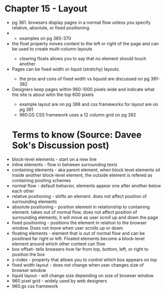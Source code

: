 <h1> Chapter 15 - Layout </h1>
<ul>
<li> pg 361. browsers display pages in a normal flow unless you specify relative, absolute, or fixed positioning.<li>
  <ul>
    <li>examples on pg 365-370</li>
  </ul>
<li>the float property moves content to the left or right of the page and can be used to create multi-column layouts</li>
  <ul>
    <li>clearing floats allows you to say that no element should touch another</li>
  </ul>
<li>Pages can be fixed width or liquid (stretchy) layouts.</li>
  <ul> 
    <li>the pros and cons of fixed width vs liquuid are discussed on pg 381-382 </li>
  </ul>
<li>Designers keep pages within 960-1000 pixels wide and indicate what the site is about witin the top 600 pixels</li>
  <ul>
    <li>example layout are on pg 388 and css frameworks for layout are on pg 391</li>
    <li>960.GS CSS framework uses a 12 column grid on pg 392 </li>

</ul>


<h1>Terms to know (Source: Davee Sok's Discussion post)</h1>

<li>block-level elements - start on a new line</li>
<li>inline elements - flow in between surrounding texts</li>
<li>containing elements - aka parent element, when block level elements sit inside another block-level element, the outside element is refered as containing
positing schemes</li>
<li>normal flow - default behavior, elements appear one after another below each other</li>
<li>relative positioning - shifts an element. does not affect position of surrounding elements</li>
<li>absolute positioning - position element in relationship to containing element. taken out of normal flow, does not affect position of surrounding elements, it will move as user scroll up and down the page</li>
<li>fixed positioning - positions the element in relation to the browser window. Does not move when user scrolls up or down</li>
<li>floating elements - element that is out of normal flow and can be positined far right or left. Floated elements become a block-level element around which other content can flow</li>
<li>box offset- tells browsers how far from top, bottom, left, or right to position the box</li>
<li>z-index - property that allows you to control which box appears on top</li>
<li>fixed width layout - does not change when user changes size of browser window</li>
<li>liquid layout - will change size depending on size of browser window</li>
<li>960 pixel grid - widely used by web designers</li>
<li>960.gs css framework</li>
